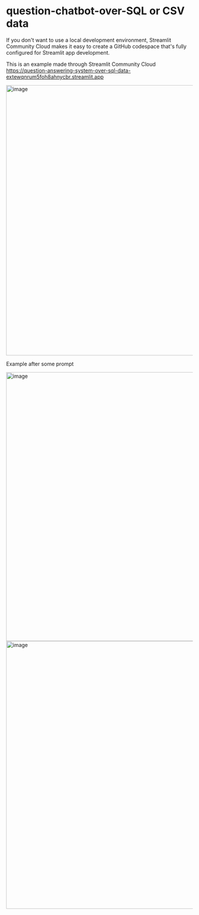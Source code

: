 # question-chatbot-over-SQL or CSV data
If you don't want to use a local development environment, Streamlit Community Cloud makes it easy to create a GitHub codespace that's fully configured for Streamlit app development.

This is an example made through Streamlit Community Cloud https://question-answering-system-over-sql-data-extewqnrum5foh8ahnycbr.streamlit.app 

<img width="728" alt="image" src="https://github.com/user-attachments/assets/efe35392-ca46-425b-ad35-aeacdd80ad24">

Example after some prompt

<img width="724" alt="image" src="https://github.com/user-attachments/assets/eb61eed7-ccab-4da4-a821-f57fef5f70d8">


<img width="721" alt="image" src="https://github.com/user-attachments/assets/720995c1-983e-4395-b592-ca7d23902af2">
